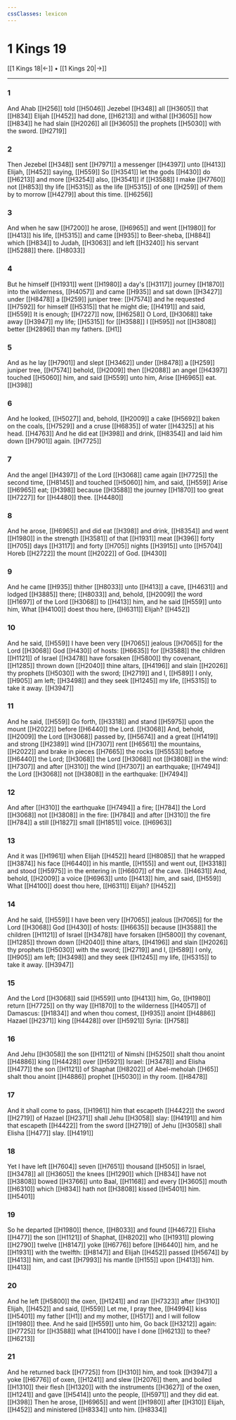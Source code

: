 ```yaml
---
cssClasses: lexicon
---
```

# 1 Kings 19

[[1 Kings 18|←]] • [[1 Kings 20|→]]

---

### 1
And Ahab [[H256]] told [[H5046]] Jezebel [[H348]] all [[H3605]] that [[H834]] Elijah [[H452]] had done, [[H6213]] and withal [[H3605]] how [[H834]] he had slain [[H2026]] all [[H3605]] the prophets [[H5030]] with the sword. [[H2719]]

### 2
Then Jezebel [[H348]] sent [[H7971]] a messenger [[H4397]] unto [[H413]] Elijah, [[H452]] saying, [[H559]] So [[H3541]] let the gods [[H430]] do [[H6213]] and more [[H3254]] also, [[H3541]] if [[H3588]] I make [[H7760]]  not [[H853]] thy life [[H5315]] as the life [[H5315]] of one [[H259]] of them by to morrow [[H4279]] about this time. [[H6256]]

### 3
And when he saw [[H7200]] he arose, [[H6965]] and went [[H1980]] for [[H413]] his life, [[H5315]] and came [[H935]] to Beer-sheba, [[H884]] which [[H834]] to Judah, [[H3063]] and left [[H3240]] his servant [[H5288]] there. [[H8033]]

### 4
But he himself [[H1931]] went [[H1980]] a day's [[H3117]] journey [[H1870]] into the wilderness, [[H4057]] and came [[H935]] and sat down [[H3427]] under [[H8478]] a [[H259]] juniper tree: [[H7574]] and he requested [[H7592]] for himself [[H5315]] that he might die; [[H4191]] and said, [[H559]] It is enough; [[H7227]] now, [[H6258]] O Lord, [[H3068]] take away [[H3947]] my life; [[H5315]] for [[H3588]] I [[H595]] not [[H3808]] better [[H2896]] than my fathers. [[H1]]

### 5
And as he lay [[H7901]] and slept [[H3462]] under [[H8478]] a [[H259]] juniper tree, [[H7574]] behold, [[H2009]] then [[H2088]] an angel [[H4397]] touched [[H5060]] him, and said [[H559]] unto him, Arise [[H6965]] eat. [[H398]]

### 6
And he looked, [[H5027]] and, behold, [[H2009]] a cake [[H5692]] baken on the coals, [[H7529]] and a cruse [[H6835]] of water [[H4325]] at his head. [[H4763]] And he did eat [[H398]] and drink, [[H8354]] and laid him down [[H7901]] again. [[H7725]]

### 7
And the angel [[H4397]] of the Lord [[H3068]] came again [[H7725]] the second time, [[H8145]] and touched [[H5060]] him, and said, [[H559]] Arise [[H6965]] eat; [[H398]] because [[H3588]] the journey [[H1870]] too great [[H7227]] for [[H4480]] thee. [[H4480]]

### 8
And he arose, [[H6965]] and did eat [[H398]] and drink, [[H8354]] and went [[H1980]] in the strength [[H3581]] of that [[H1931]] meat [[H396]] forty [[H705]] days [[H3117]] and forty [[H705]] nights [[H3915]] unto [[H5704]] Horeb [[H2722]] the mount [[H2022]] of God. [[H430]]

### 9
And he came [[H935]] thither [[H8033]] unto [[H413]] a cave, [[H4631]] and lodged [[H3885]] there; [[H8033]] and, behold, [[H2009]] the word [[H1697]] of the Lord [[H3068]] to [[H413]] him, and he said [[H559]] unto him, What [[H4100]] doest thou here, [[H6311]] Elijah? [[H452]]

### 10
And he said, [[H559]] I have been very [[H7065]] jealous [[H7065]] for the Lord [[H3068]] God [[H430]] of hosts: [[H6635]] for [[H3588]] the children [[H1121]] of Israel [[H3478]] have forsaken [[H5800]] thy covenant, [[H1285]] thrown down [[H2040]] thine altars, [[H4196]] and slain [[H2026]] thy prophets [[H5030]] with the sword; [[H2719]] and I, [[H589]] I only, [[H905]] am left; [[H3498]] and they seek [[H1245]] my life, [[H5315]] to take it away. [[H3947]]

### 11
And he said, [[H559]] Go forth, [[H3318]] and stand [[H5975]] upon the mount [[H2022]] before [[H6440]] the Lord. [[H3068]] And, behold, [[H2009]] the Lord [[H3068]] passed by, [[H5674]] and a great [[H1419]] and strong [[H2389]] wind [[H7307]] rent [[H6561]] the mountains, [[H2022]] and brake in pieces [[H7665]] the rocks [[H5553]] before [[H6440]] the Lord; [[H3068]] the Lord [[H3068]] not [[H3808]] in the wind: [[H7307]] and after [[H310]] the wind [[H7307]] an earthquake; [[H7494]] the Lord [[H3068]] not [[H3808]] in the earthquake: [[H7494]]

### 12
And after [[H310]] the earthquake [[H7494]] a fire; [[H784]] the Lord [[H3068]] not [[H3808]] in the fire: [[H784]] and after [[H310]] the fire [[H784]] a still [[H1827]] small [[H1851]] voice. [[H6963]]

### 13
And it was [[H1961]] when Elijah [[H452]] heard [[H8085]] that he wrapped [[H3874]] his face [[H6440]] in his mantle, [[H155]] and went out, [[H3318]] and stood [[H5975]] in the entering in [[H6607]] of the cave. [[H4631]] And, behold, [[H2009]] a voice [[H6963]] unto [[H413]] him, and said, [[H559]] What [[H4100]] doest thou here, [[H6311]] Elijah? [[H452]]

### 14
And he said, [[H559]] I have been very [[H7065]] jealous [[H7065]] for the Lord [[H3068]] God [[H430]] of hosts: [[H6635]] because [[H3588]] the children [[H1121]] of Israel [[H3478]] have forsaken [[H5800]] thy covenant, [[H1285]] thrown down [[H2040]] thine altars, [[H4196]] and slain [[H2026]] thy prophets [[H5030]] with the sword; [[H2719]] and I, [[H589]] I only, [[H905]] am left; [[H3498]] and they seek [[H1245]] my life, [[H5315]] to take it away. [[H3947]]

### 15
And the Lord [[H3068]] said [[H559]] unto [[H413]] him, Go, [[H1980]] return [[H7725]] on thy way [[H1870]] to the wilderness [[H4057]] of Damascus: [[H1834]] and when thou comest, [[H935]] anoint [[H4886]] Hazael [[H2371]] king [[H4428]] over [[H5921]] Syria: [[H758]]

### 16
And Jehu [[H3058]] the son [[H1121]] of Nimshi [[H5250]] shalt thou anoint [[H4886]] king [[H4428]] over [[H5921]] Israel: [[H3478]] and Elisha [[H477]] the son [[H1121]] of Shaphat [[H8202]] of Abel-meholah [[H65]] shalt thou anoint [[H4886]] prophet [[H5030]] in thy room. [[H8478]]

### 17
And it shall come to pass, [[H1961]] him that escapeth [[H4422]] the sword [[H2719]] of Hazael [[H2371]] shall Jehu [[H3058]] slay: [[H4191]] and him that escapeth [[H4422]] from the sword [[H2719]] of Jehu [[H3058]] shall Elisha [[H477]] slay. [[H4191]]

### 18
Yet I have left [[H7604]] seven [[H7651]] thousand [[H505]] in Israel, [[H3478]] all [[H3605]] the knees [[H1290]] which [[H834]] have not [[H3808]] bowed [[H3766]] unto Baal, [[H1168]] and every [[H3605]] mouth [[H6310]] which [[H834]] hath not [[H3808]] kissed [[H5401]] him. [[H5401]]

### 19
So he departed [[H1980]] thence, [[H8033]] and found [[H4672]] Elisha [[H477]] the son [[H1121]] of Shaphat, [[H8202]] who [[H1931]] plowing [[H2790]] twelve [[H8147]] yoke [[H6776]] before [[H6440]] him, and he [[H1931]] with the twelfth: [[H8147]] and Elijah [[H452]] passed [[H5674]] by [[H413]] him, and cast [[H7993]] his mantle [[H155]] upon [[H413]] him. [[H413]]

### 20
And he left [[H5800]] the oxen, [[H1241]] and ran [[H7323]] after [[H310]] Elijah, [[H452]] and said, [[H559]] Let me, I pray thee, [[H4994]] kiss [[H5401]] my father [[H1]] and my mother, [[H517]] and I will follow [[H1980]] thee. And he said [[H559]] unto him, Go back [[H3212]] again: [[H7725]] for [[H3588]] what [[H4100]] have I done [[H6213]] to thee? [[H6213]]

### 21
And he returned back [[H7725]] from [[H310]] him, and took [[H3947]] a yoke [[H6776]] of oxen, [[H1241]] and slew [[H2076]] them, and boiled [[H1310]] their flesh [[H1320]] with the instruments [[H3627]] of the oxen, [[H1241]] and gave [[H5414]] unto the people, [[H5971]] and they did eat. [[H398]] Then he arose, [[H6965]] and went [[H1980]] after [[H310]] Elijah, [[H452]] and ministered [[H8334]] unto him. [[H8334]]